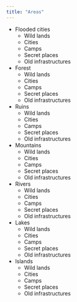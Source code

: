 ```yaml
---
title: "Areas"
---
```


- Flooded cities
    - Wild lands
    - Cities
    - Camps
    - Secret places
    - Old infrastructures
- Forest
    - Wild lands
    - Cities
    - Camps
    - Secret places
    - Old infrastructures
- Ruins
    - Wild lands
    - Cities
    - Camps
    - Secret places
    - Old infrastructures
- Mountains
    - Wild lands
    - Cities
    - Camps
    - Secret places
    - Old infrastructures
- Rivers
    - Wild lands
    - Cities
    - Camps
    - Secret places
    - Old infrastructures
- Lakes
    - Wild lands
    - Cities
    - Camps
    - Secret places
    - Old infrastructures
- Islands
    - Wild lands
    - Cities
    - Camps
    - Secret places
    - Old infrastructures
